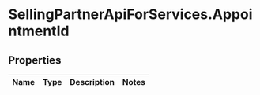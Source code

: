 # SellingPartnerApiForServices.AppointmentId

## Properties
Name | Type | Description | Notes
------------ | ------------- | ------------- | -------------


